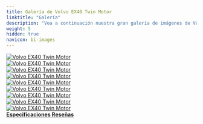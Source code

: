 ```yaml
---
title: Galería de Volvo EX40 Twin Motor
linktitle: "Galería"
description: "Vea a continuación nuestra gran galería de imágenes de Volvo EX40 Twin Motor. Haga clic en las imágenes para versiones en alta resolución."
weight: 5
hidden: true
navicon: bi-images
---
```

<!-- markdownlint-disable MD033 -->
<div class="row" id ="my-gallery">
	<div class="pswp-grid-item col-6 col-md-4">
		<a href="https://media.evkx.net/multimedia/models/volvo/ex40/ex40_twin_motor/exterior_1.jpg"
data-pswp-src="https://media.evkx.net/multimedia/models/volvo/ex40/ex40_twin_motor/exterior_1.jpg"
data-pswp-width="1920"
data-pswp-height="1080" 
target="_blank">
			<img src="https://media.evkx.net/multimedia/models/volvo/ex40/ex40_twin_motor/exterior_1_xst.jpg" alt="Volvo EX40 Twin Motor" class="img-fluid " />
		</a>
	</div>
	<div class="pswp-grid-item col-6 col-md-4">
		<a href="https://media.evkx.net/multimedia/models/volvo/ex40/ex40_twin_motor/exterior_2.jpg"
data-pswp-src="https://media.evkx.net/multimedia/models/volvo/ex40/ex40_twin_motor/exterior_2.jpg"
data-pswp-width="1920"
data-pswp-height="1080" 
target="_blank">
			<img src="https://media.evkx.net/multimedia/models/volvo/ex40/ex40_twin_motor/exterior_2_xst.jpg" alt="Volvo EX40 Twin Motor" class="img-fluid " />
		</a>
	</div>
	<div class="pswp-grid-item col-6 col-md-4">
		<a href="https://media.evkx.net/multimedia/models/volvo/ex40/ex40_twin_motor/frontseats_1.jpg"
data-pswp-src="https://media.evkx.net/multimedia/models/volvo/ex40/ex40_twin_motor/frontseats_1.jpg"
data-pswp-width="1920"
data-pswp-height="1080" 
target="_blank">
			<img src="https://media.evkx.net/multimedia/models/volvo/ex40/ex40_twin_motor/frontseats_1_xst.jpg" alt="Volvo EX40 Twin Motor" class="img-fluid " />
		</a>
	</div>
	<div class="pswp-grid-item col-6 col-md-4">
		<a href="https://media.evkx.net/multimedia/models/volvo/ex40/ex40_twin_motor/frontseats_2.jpg"
data-pswp-src="https://media.evkx.net/multimedia/models/volvo/ex40/ex40_twin_motor/frontseats_2.jpg"
data-pswp-width="1920"
data-pswp-height="1080" 
target="_blank">
			<img src="https://media.evkx.net/multimedia/models/volvo/ex40/ex40_twin_motor/frontseats_2_xst.jpg" alt="Volvo EX40 Twin Motor" class="img-fluid " />
		</a>
	</div>
	<div class="pswp-grid-item col-6 col-md-4">
		<a href="https://media.evkx.net/multimedia/models/volvo/ex40/ex40_twin_motor/headlights_1.jpg"
data-pswp-src="https://media.evkx.net/multimedia/models/volvo/ex40/ex40_twin_motor/headlights_1.jpg"
data-pswp-width="1080"
data-pswp-height="1080" 
target="_blank">
			<img src="https://media.evkx.net/multimedia/models/volvo/ex40/ex40_twin_motor/headlights_1_xst.jpg" alt="Volvo EX40 Twin Motor" class="img-fluid " />
		</a>
	</div>
	<div class="pswp-grid-item col-6 col-md-4">
		<a href="https://media.evkx.net/multimedia/models/volvo/ex40/ex40_twin_motor/main_1.jpg"
data-pswp-src="https://media.evkx.net/multimedia/models/volvo/ex40/ex40_twin_motor/main_1.jpg"
data-pswp-width="1920"
data-pswp-height="1080" 
target="_blank">
			<img src="https://media.evkx.net/multimedia/models/volvo/ex40/ex40_twin_motor/main_1_xst.jpg" alt="Volvo EX40 Twin Motor" class="img-fluid " />
		</a>
	</div>
	<div class="pswp-grid-item col-6 col-md-4">
		<a href="https://media.evkx.net/multimedia/models/volvo/ex40/ex40_twin_motor/screens_1.jpg"
data-pswp-src="https://media.evkx.net/multimedia/models/volvo/ex40/ex40_twin_motor/screens_1.jpg"
data-pswp-width="3000"
data-pswp-height="2249" 
target="_blank">
			<img src="https://media.evkx.net/multimedia/models/volvo/ex40/ex40_twin_motor/screens_1_xst.jpg" alt="Volvo EX40 Twin Motor" class="img-fluid " />
		</a>
	</div>
	<div class="pswp-grid-item col-6 col-md-4">
		<a href="https://media.evkx.net/multimedia/models/volvo/ex40/ex40_twin_motor/screens_2.jpg"
data-pswp-src="https://media.evkx.net/multimedia/models/volvo/ex40/ex40_twin_motor/screens_2.jpg"
data-pswp-width="3000"
data-pswp-height="2250" 
target="_blank">
			<img src="https://media.evkx.net/multimedia/models/volvo/ex40/ex40_twin_motor/screens_2_xst.jpg" alt="Volvo EX40 Twin Motor" class="img-fluid " />
		</a>
	</div>
	<div class="pswp-grid-item col-6 col-md-4">
		<a href="https://media.evkx.net/multimedia/models/volvo/ex40/ex40_twin_motor/trunk_1.jpg"
data-pswp-src="https://media.evkx.net/multimedia/models/volvo/ex40/ex40_twin_motor/trunk_1.jpg"
data-pswp-width="3000"
data-pswp-height="2250" 
target="_blank">
			<img src="https://media.evkx.net/multimedia/models/volvo/ex40/ex40_twin_motor/trunk_1_xst.jpg" alt="Volvo EX40 Twin Motor" class="img-fluid " />
		</a>
	</div>
</div>
<script type="module">
  import PhotoSwipeLightbox from '/js/photoswipe-lightbox.esm.js';
    const lightbox = new PhotoSwipeLightbox({
       gallery: '#my-gallery',
        children: 'a',
        pswpModule: () => import('/js/photoswipe.esm.js')
    });
lightbox.init();
</script>
<div class="mt-3 mb-3">
<a href="../specifications/" class="text-decoration-none text-black">
<strong><i class="bi-arrow-left"></i> Especificaciones </strong>
</a>
<a href="../reviews/" class="text-decoration-none text-black float-end">
<strong>Reseñas <i class="bi-arrow-right"></i></strong>
</a>
</div>

